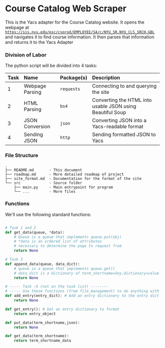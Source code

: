 # Course Catalog Web Scraper
This is the Yacs adapter for the Course Catalog website. It opens the webpage at [`https://sis.nyu.edu/psc/csprod/EMPLOYEE/SA/c/NYU_SR.NYU_CLS_SRCH.GBL`][course-search] and navigates it to find course information. It then parses that information and returns it to the Yacs Adapter

### Division of Labor
The python script will be divided into 4 tasks:

Task| Name				| Package(s)		| Description
:---| :---				| :---				| :---
1	| Webpage Parsing	| `requests`		| Connecting to and querying the site
2 	| HTML Parsing		| `bs4`				| Converting the HTML into usable JSON using Beautiful Soup
3 	| JSON Conversion	| `json`			| Converting JSON into a Yacs-readable format
4 	| Sending JSON		| `http`			| Sending formatted JSON to Yacs

### File Structure
```
.
├── README.md		- This document
├── roadmap.md		- More detailed roadmap of project
├── site_format.md	- Documentation for the format of the site
└── src				- Source folder
	├── main.py		- Main entrypoint for program
    └── ...			- More files
```

### Functions
We'll use the following standard functions:

```python

# Task 1 and 2
def get_data(queue, *data):
	# Queue is a queue that implements queue.put(obj)
	# *data is an ordered list of attributes
	# necessary to determine the page to request from
	return None

# Task 3
def append_data(queue, data_dict):
	# queue is a queue that implements queue.get()
	# data_dict is a dictionary of term_shortname=key,dictionary=value pairs
	return None

# ----- Task ~5 (not on the task list) --------
# ----- Use these functions (from file_management) to do anything with files/data
def add_entry(entry_dict): # Add an entry dictionary to the entry dict queue
    return None

def get_entry(): # Get an entry dictionary to format
    return entry_object

def put_data(term_shortname,json):
    return None

def get_data(term_shortname):
    return term_shortname_data
```

[course-search]: https://sis.nyu.edu/psc/csprod/EMPLOYEE/SA/c/NYU_SR.NYU_CLS_SRCH.GBL
